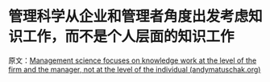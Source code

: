 # 管理科学从企业和管理者角度出发考虑知识工作，而不是个人层面的知识工作

原文：[Management science focuses on knowledge work at the level of the firm and the manager, not at the level of the individual (andymatuschak.org)](https://notes.andymatuschak.org/z5XsZe6JcodTxYY772Jt3rV68VWfW8xdsqKjx)
